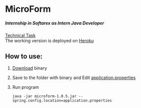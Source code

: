 # MicroForm
##### Internship in Softarex as Intern Java Developer

[Technical Task](./Technical_Task.pdf) <br/>
The working version is deployed on [Heroku](https://microform.herokuapp.com)

## How to use:

1. [Download](https://github.com/Awelless/microform/releases/tag/v1.0.5) binary

2. Save to the folder with binary and Edit [application.properties](src/main/resources/application.properties)

3. Run program
    ```
    java -jar microform-1.0.5.jar --spring.config.location=application.properties
    ``` 
    


